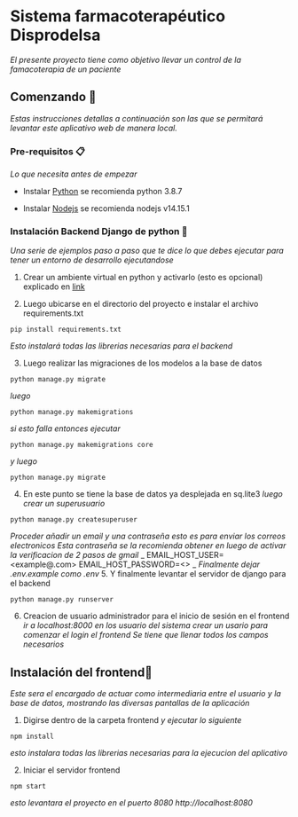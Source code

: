 # Sistema farmacoterapéutico Disprodelsa

_El presente proyecto tiene como objetivo llevar un control de la famacoterapia de un paciente_

## Comenzando 🚀

_Estas instrucciones detallas a continuación son las que se permitará levantar este aplicativo web de manera local._


### Pre-requisitos 📋

_Lo que necesita antes de empezar_


* Instalar [Python](https://www.python.org/) se recomienda python 3.8.7

* Instalar [Nodejs](https://nodejs.org/es/) se recomienda nodejs v14.15.1


### Instalación Backend Django de python 🔧

_Una serie de ejemplos paso a paso que te dice lo que debes ejecutar para tener un entorno de desarrollo ejecutandose_

1. Crear un ambiente virtual en python y activarlo (esto es opcional) explicado en [link](https://medium.com/@m.monroyc22/configurar-entorno-virtual-python-a860e820aace/)

2. Luego ubicarse en el directorio del proyecto e instalar el archivo requirements.txt
```
pip install requirements.txt
```
_Esto instalará todas las librerias necesarias para el backend_

3. Luego realizar las migraciones de los modelos a la base de datos
```
python manage.py migrate
```
_luego_
```
python manage.py makemigrations
```

_si esto falla entonces ejecutar_
```
python manage.py makemigrations core
```
_y luego_
```
python manage.py migrate
```


4. En este punto se tiene la base de datos ya desplejada en sq.lite3
_luego crear un superusuario_

```
python manage.py createsuperuser
```

_Proceder añadir un email y una contraseña esto es para enviar los correos electronicos_
_Esta contraseña se la recomienda obtener en luego de activar la verificacion de 2 pasos de gmail_
_
EMAIL_HOST_USER=<example@.com>
EMAIL_HOST_PASSWORD=<<password>>
_
_Finalmente dejar .env.example como .env_
5. Y finalmente levantar el servidor de django para el backend
 ```
 python manage.py runserver
 ```
6. Creacion de usuario administrador para el inicio de sesión en el frontend
_ir a localhost:8000 en los usuario del sistema crear un usario para comenzar el login el frontend_
_Se tiene que llenar todos los campos necesarios_

## Instalación del frontend🔧
_Este sera el encargado de actuar como intermediaria entre el usuario y la base de datos, mostrando las diversas pantallas de la aplicación_
1. Digirse dentro de la carpeta frontend
_y ejecutar lo siguiente_
```
npm install
```
_esto instalara todas las librerias necesarias para la ejecucion del aplicativo_

2. Iniciar el servidor frontend
```
npm start
```
_esto levantara el proyecto en el puerto 8080 http://localhost:8080_
